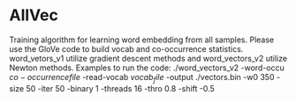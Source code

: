 # AllVec
Training algorithm for learning word embedding from all samples. Please use the GloVe code to build vocab and co-occurrence statistics.
word_vetors_v1 utilize gradient descent methods and word_vectors_v2 utilize Newton methods.
Examples to run the code:
./word_vectors_v2 -word-occu $co-occurrence file$ -read-vocab $vocab_file$ -output ./vectors.bin -w0 350 -size 50 -iter 50 -binary 1 -threads 16 -thro 0.8 -shift -0.5
